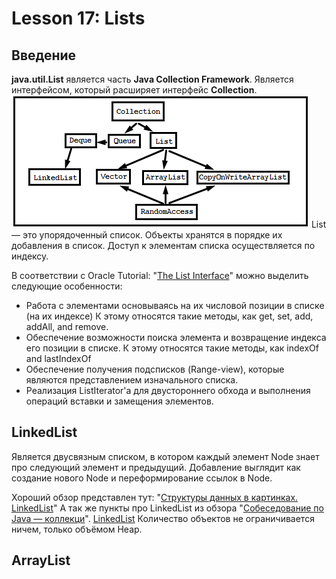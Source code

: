 # Lesson 17: Lists

## Введение
**java.util.List** является часть **Java Collection Framework**.
Является интерфейсом, который расширяет интерфейс **Collection**.
![](../img/ListCollections.png)
List — это упорядоченный список. Объекты хранятся в порядке их добавления в список. Доступ к элементам списка осуществляется по индексу.

В соответствии с Oracle Tutorial: "[The List Interface](https://docs.oracle.com/javase/tutorial/collections/interfaces/list.html)" можно выделить следующие особенности:
- Работа с элементами основываясь на их числовой позиции в списке (на их индексе)
К этому относятся такие методы, как get, set, add, addAll, and remove.
- Обеспечение возможности поиска элемента и возвращение индекса его позиции в списке.
К этому относятся такие методы, как indexOf and lastIndexOf
- Обеспечение получения подсписков (Range-view), которые являются представлением изначального списка.
- Реализация ListIterator'а для двустороннего обхода и выполнения операций вставки и замещения элементов.

## LinkedList
Является двусвязным списком, в котором каждый элемент Node знает про следующий элемент и предыдущий.
Добавление выглядит как создание нового Node и переформирование ссылок в Node.

Хороший обзор представлен тут: "[Структуры данных в картинках. LinkedList](https://habrahabr.ru/post/127864/)"
А так же пункты про LinkedList из обзора "[Собеседование по Java — коллекци](http://javastudy.ru/interview/collections/)".
[LinkedList](http://developer.alexanderklimov.ru/android/java/linkedlist.php)
Количество объектов не ограничивается ничем, только объёмом Heap.

## ArrayList
